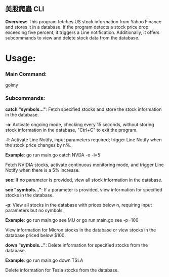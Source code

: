 ## 美股爬蟲 CLI

**Overview:**
This program fetches US stock information from Yahoo Finance and stores it in a database. If the program detects a stock price drop exceeding five percent, it triggers a Line notification. Additionally, it offers subcommands to view and delete stock data from the database.

# Usage:
### Main Command: 

golmy

### Subcommands:

**catch "symbols..."**: Fetch specified stocks and store the stock information in the database.

**-o**: Activate ongoing mode, checking every 15 seconds, without storing stock information in the database, "Ctrl+C" to exit the program.

**-l**: Activate Line Notify, input parameters required; trigger Line Notify when the stock price changes by n%.

**Example**: go run main.go catch NVDA -o -l=5

Fetch NVIDIA stocks, activate continuous monitoring mode, and trigger Line Notify when there is a 5% increase.

**see**: If no parameter is provided, view all stock information in the database.

**see "symbols..."**: If a parameter is provided, view information for specified stocks in the database.

**-p**: View all stocks in the database with prices below n, requiring input parameters but no symbols.

**Example**: go run main.go see MU or go run main.go see -p=100

View information for Micron stocks in the database or view stocks in the database priced below $100.

**down "symbols..."**: Delete information for specified stocks from the database.

**Example**: go run main.go down TSLA

Delete information for Tesla stocks from the database.
